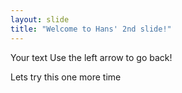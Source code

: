 ```yaml
---
layout: slide
title: "Welcome to Hans' 2nd slide!"
---
```

Your text
Use the left arrow to go back!

Lets try this one more time
